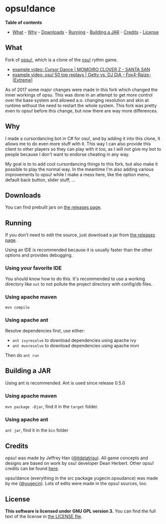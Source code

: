 # opsu!dance

**Table of contents**

* [What](#What) - [Why](#why) - [Downloads](#downloads) - [Running](#running) - [Building a JAR](#building-a-JAR) - [Credits](#credits) - [License](#license)

What
----
Fork of [opsu!](https://github.com/itdelatrisu/opsu), which is a clone of the [osu!](https://osu.ppy.sh/) rythm game.

* [example video: Cursor Dance | MOMOIRO CLOVER Z - SANTA SAN](https://youtu.be/tqZqn7nx8N0)
* [example video: osu! 50 top replays | Getty vs. DJ DiA - Fox4-Raize- [Extreme]](https://youtu.be/T2AiGn2xOQo)

As of 2017 some major changes were made in this fork which changed the inner workings of opsu. This was done in an attempt to get more control over the base system and allowed a.o. changing resolution and skin at runtime without the need to restart the whole system. This fork was pretty even to opsu! before this change, but now there are way more differences.

Why
---
I made a cursordancing bot in C# for osu!, and by adding it into this clone, it allows me to do even more stuff with it. This way I can also provide this client to other players so they can play with it too, as I will not give my bot to people because I don't want to endorse cheating in any way.

My goal is to to add cool cursordancing things to this fork, but also make it possible to play the normal way. In the meantime I'm also adding various improvements to opsu! while I make a mess here, like the option menu, default back button, slider stuff, ...

Downloads
---------
You can find prebuilt jars on [the releases page](https://github.com/yugecin/opsu-dance/releases).

Running
-------

If you don't need to edit the source, just download a jar from [the releases page](https://github.com/yugecin/opsu-dance/releases).

Using an IDE is recommended because it is usually faster than the other options and provides debugging.

### Using your favorite IDE
You should know how to do this. It's recommended to use a working directory like `out` to not pollute the project directory with config/db files.

### Using apache maven
`mvn compile`

### Using apache ant

Resolve dependencies first, use either:

* `ant ivyresolve` to download dependencies using apache ivy
* `ant mvnresolve` to download dependencies using apache mvn

Then do `ant run`

Building a JAR
--------------

Using ant is recommended. Ant is used since release 0.5.0

### Using apache maven
`mvn package -Djar`, find it in the `target` folder.

### Using apache ant
`ant jar`, find it in the `bin` folder


Credits
-------
opsu! was made by Jeffrey Han ([@itdelatrisu](https://github.com/itdelatrisu)). All game concepts and designs are based on work by osu! developer Dean Herbert. Other opsu! credits can be found [here](CREDITS.md).

opsu!dance (everything in the src package yugecin.opsudance) was made by me ([@yugecin](https://github.com/yugecin)). Lots of edits were made in the opsu! sources, too.

License
-------
**This software is licensed under GNU GPL version 3.**
You can find the full text of the license in [the LICENSE file](LICENSE).
